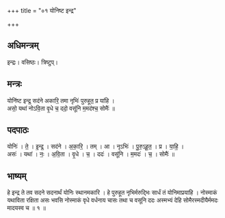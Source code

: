+++
title = "०१ योनिष्ट इन्द्र"

+++
## अधिमन्त्रम्
इन्द्रः। वसिष्ठः। त्रिष्टुप्।

## मन्त्रः
योनि॑ष्ट इन्द्र॒ सद॑ने अकारि॒ तमा नृभिः॑ पुरुहूत॒ प्र या॑हि ।  
असो॒ यथा॑ नोऽवि॒ता वृ॒धे च॒ ददो॒ वसू॑नि म॒मद॑श्च॒ सोमैः॑ ॥

## पदपाठः
योनिः॑ । ते॒ । इ॒न्द्र॒ । सद॑ने । अ॒का॒रि॒ । तम् । आ । नृऽभिः॑ । पु॒रु॒ऽहू॒त॒ । प्र । या॒हि॒ ।  
असः॑ । यथा॑ । नः॒ । अ॒वि॒ता । वृ॒धे । च॒ । ददः॑ । वसू॑नि । म॒मदः॑ । च॒ । सोमैः॑ ॥

## भाष्यम्
हे इन्द्र ते तव सदने सदनार्थं योनिः स्थानमकारि । हे पुरुहूत नृभिर्मरुद्भिः सार्धं तं योनिमाप्रयाहि । नोस्माकं यथाविता रक्षिता असः भवसि नोस्माकं वृधे वर्धनाय चासः तथा च वसूनि ददः अस्मभ्यं देहि सोमैरस्मदीयैर्ममदः मादयस्व च ॥ १ ॥